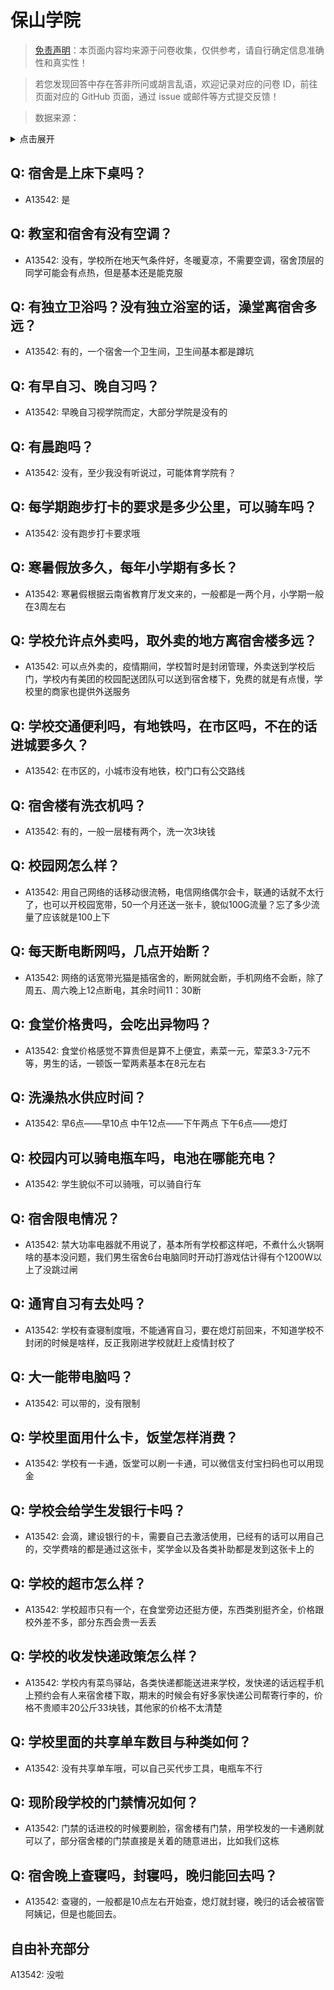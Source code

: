 # 保山学院

> [免责声明](https://colleges.chat/#_3)：本页面内容均来源于问卷收集，仅供参考，请自行确定信息准确性和真实性！

> 若您发现回答中存在答非所问或胡言乱语，欢迎记录对应的问卷 ID，前往页面对应的 GitHub 页面，通过 issue 或邮件等方式提交反馈！

> 数据来源：

<details><summary>点击展开</summary>
<ul>
<li>A13542: chnlmh@126.com (2022 年 06 月)</li>
</ul>
</details>

## Q: 宿舍是上床下桌吗？

- A13542: 是

## Q: 教室和宿舍有没有空调？

- A13542: 没有，学校所在地天气条件好，冬暖夏凉，不需要空调，宿舍顶层的同学可能会有点热，但是基本还是能克服

## Q: 有独立卫浴吗？没有独立浴室的话，澡堂离宿舍多远？

- A13542: 有的，一个宿舍一个卫生间，卫生间基本都是蹲坑

## Q: 有早自习、晚自习吗？

- A13542: 早晚自习视学院而定，大部分学院是没有的

## Q: 有晨跑吗？

- A13542: 没有，至少我没有听说过，可能体育学院有？

## Q: 每学期跑步打卡的要求是多少公里，可以骑车吗？

- A13542: 没有跑步打卡要求哦

## Q: 寒暑假放多久，每年小学期有多长？

- A13542: 寒暑假根据云南省教育厅发文来的，一般都是一两个月，小学期一般在3周左右

## Q: 学校允许点外卖吗，取外卖的地方离宿舍楼多远？

- A13542: 可以点外卖的，疫情期间，学校暂时是封闭管理，外卖送到学校后门，学校内有美团的校园配送团队可以送到宿舍楼下，免费的就是有点慢，学校里的商家也提供外送服务

## Q: 学校交通便利吗，有地铁吗，在市区吗，不在的话进城要多久？

- A13542: 在市区的，小城市没有地铁，校门口有公交路线

## Q: 宿舍楼有洗衣机吗？

- A13542: 有的，一般一层楼有两个，洗一次3块钱

## Q: 校园网怎么样？

- A13542: 用自己网络的话移动很流畅，电信网络偶尔会卡，联通的话就不太行了，也可以开校园宽带，50一个月还送一张卡，貌似100G流量？忘了多少流量了应该就是100上下

## Q: 每天断电断网吗，几点开始断？

- A13542: 网络的话宽带光猫是插宿舍的，断网就会断，手机网络不会断，除了周五、周六晚上12点断电，其余时间11：30断

## Q: 食堂价格贵吗，会吃出异物吗？

- A13542: 食堂价格感觉不算贵但是算不上便宜，素菜一元，荤菜3.3-7元不等，男生的话，一顿饭一荤两素基本在8元左右

## Q: 洗澡热水供应时间？

- A13542: 早6点——早10点
中午12点——下午两点
下午6点——熄灯

## Q: 校园内可以骑电瓶车吗，电池在哪能充电？

- A13542: 学生貌似不可以骑哦，可以骑自行车

## Q: 宿舍限电情况？

- A13542: 禁大功率电器就不用说了，基本所有学校都这样吧，不煮什么火锅啊啥的基本没问题，我们男生宿舍6台电脑同时开动打游戏估计得有个1200W以上了没跳过闸

## Q: 通宵自习有去处吗？

- A13542: 学校有查寝制度哦，不能通宵自习，要在熄灯前回来，不知道学校不封闭的时候是啥样，反正我刚进学校就赶上疫情封校了

## Q: 大一能带电脑吗？

- A13542: 可以带的，没有限制

## Q: 学校里面用什么卡，饭堂怎样消费？

- A13542: 学校有一卡通，饭堂可以刷一卡通，可以微信支付宝扫码也可以用现金

## Q: 学校会给学生发银行卡吗？

- A13542: 会滴，建设银行的卡，需要自己去激活使用，已经有的话可以用自己的，交学费啥的都是通过这张卡，奖学金以及各类补助都是发到这张卡上的

## Q: 学校的超市怎么样？

- A13542: 学校超市只有一个，在食堂旁边还挺方便，东西类别挺齐全，价格跟校外差不多，部分东西会贵一丢丢

## Q: 学校的收发快递政策怎么样？

- A13542: 学校内有菜鸟驿站，各类快递都能送进来学校，发快递的话远程手机上预约会有人来宿舍楼下取，期末的时候会有好多家快递公司帮寄行李的，价格不贵顺丰20公斤33块钱，其他家的价格不太清楚

## Q: 学校里面的共享单车数目与种类如何？

- A13542: 没有共享单车哦，可以自己买代步工具，电瓶车不行

## Q: 现阶段学校的门禁情况如何？

- A13542: 门禁的话进校的时候要刷脸，宿舍楼有门禁，用学校发的一卡通刷就可以了，部分宿舍楼的门禁直接是关着的随意进出，比如我们这栋

## Q: 宿舍晚上查寝吗，封寝吗，晚归能回去吗？

- A13542: 查寝的，一般都是10点左右开始查，熄灯就封寝，晚归的话会被宿管阿姨记，但是也能回去。

## 自由补充部分

A13542: 没啦